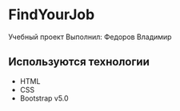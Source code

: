 # FindYourJob
Учебный проект
Выполнил: Федоров Владимир


## Используются технологии
- HTML
- CSS
- Bootstrap v5.0
